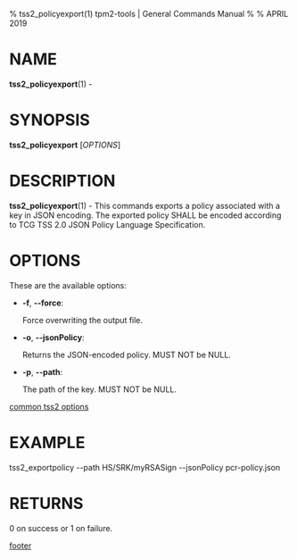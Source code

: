 % tss2_policyexport(1) tpm2-tools | General Commands Manual
%
% APRIL 2019

# NAME

**tss2_policyexport**(1) -

# SYNOPSIS

**tss2_policyexport** [*OPTIONS*]

# DESCRIPTION

**tss2_policyexport**(1) - This commands exports a policy associated with a key
in JSON encoding. The exported policy SHALL be encoded according to TCG TSS 2.0 JSON Policy Language Specification.

# OPTIONS

These are the available options:

  * **-f**, **\--force**:

    Force overwriting the output file.

  * **-o**, **\--jsonPolicy**:

    Returns the JSON-encoded policy. MUST NOT be NULL.

  * **-p**, **\--path**:

    The path of the key. MUST NOT be NULL.

[common tss2 options](common/tss2-options.md)

# EXAMPLE

tss2_exportpolicy --path HS/SRK/myRSASign --jsonPolicy pcr-policy.json

# RETURNS

0 on success or 1 on failure.

[footer](common/footer.md)
